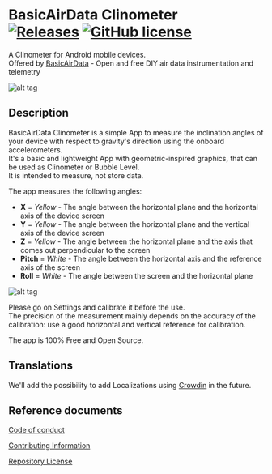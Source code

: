 # BasicAirData Clinometer<br>[![Releases](http://img.shields.io/github/release/BasicAirData/Clinometer.svg?label=%20release%20)](https://github.com/BasicAirData/Clinometer/releases) [![GitHub license](https://img.shields.io/badge/license-GPL_3-blue.svg?label=%20license%20)](https://raw.githubusercontent.com/BasicAirData/GPSLogger/master/LICENSE)
A Clinometer for Android mobile devices.<br>
Offered by [BasicAirData](http://www.basicairdata.eu) - Open and free DIY air data instrumentation and telemetry 

![alt tag](https://github.com/BasicAirData/Clinometer/blob/master/screenshots/Image_01.png)

## Description

BasicAirData Clinometer is a simple App to measure the inclination angles of your device with respect to gravity's direction using the onboard accelerometers.<br>
It's a basic and lightweight App with geometric-inspired graphics, that can be used as Clinometer or Bubble Level.<br>
It is intended to measure, not store data.<br>

The app measures the following angles:<br>
- **X** = _Yellow_ - The angle between the horizontal plane and the horizontal axis of the device screen<br>
- **Y** = _Yellow_ - The angle between the horizontal plane and the vertical axis of the device screen<br>
- **Z** = _Yellow_ - The angle between the horizontal plane and the axis that comes out perpendicular to the screen<br>
- **Pitch** = _White_ - The angle between the horizontal axis and the reference axis of the screen<br>
- **Roll** = _White_ - The angle between the screen and the horizontal plane<br>

![alt tag](https://github.com/BasicAirData/Clinometer/blob/master/screenshots/Image_01_with_notes.png)

Please go on Settings and calibrate it before the use.<br>
The precision of the measurement mainly depends on the accuracy of the calibration: use a good horizontal and vertical reference for calibration. 

The app is 100% Free and Open Source.

## Translations

We'll add the possibility to add Localizations using [Crowdin](https://crowdin.com) in the future.

## Reference documents

[Code of conduct](CODE_OF_CONDUCT.md)

[Contributing Information](CONTRIBUTING.md)

[Repository License](LICENSE)
